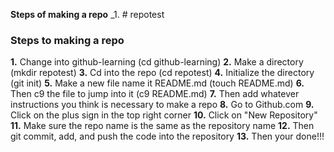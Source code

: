 **Steps of making a repo**
_1. # repotest

### Steps to making a repo

**1.** Change into github-learning (cd github-learning)
**2.** Make a directory (mkdir repotest)
**3.** Cd into the repo (cd repotest)
**4.** Initialize the directory (git init)
**5.** Make a new file name it README.md (touch README.md)
**6.** Then c9 the file to jump into it (c9 README.md)
**7.** Then add whatever instructions you think is necessary to make a repo
**8.** Go to Github.com 
**9.** Click on the plus sign in the top right corner
**10.** Click on "New Repository"
**11.** Make sure the repo name is the same as the repository name
**12.** Then git commit, add, and push the code into the repository
**13.** Then your done!!! 
